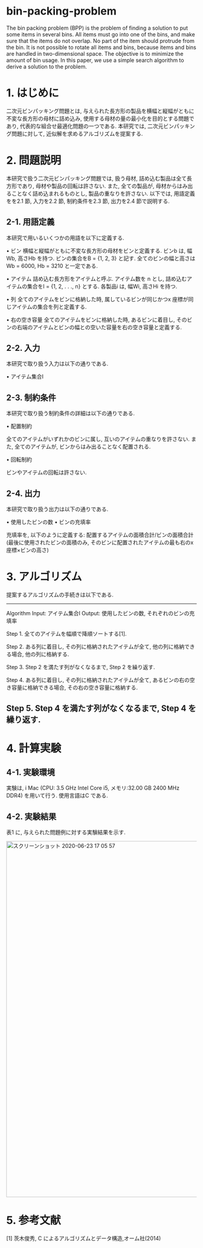 # bin-packing-problem
The bin packing problem (BPP) is the problem of finding a solution to put some items in several bins. All items must go into one of the bins,
and make sure that the items do not overlap. No part of the item should protrude from the bin. 
It is not possible to rotate all items and bins, because items and bins are handled in two-dimensional space. 
The objective is to minimize the amount of bin usage. In this paper, we use a simple search algorithm to derive a solution to the problem.

# 1. はじめに
二次元ビンパッキング問題とは, 
与えられた長方形の製品を横幅と縦幅がともに不変な長方形の母材に詰め込み, 使用する母材の量の最小化を目的とする問題であり, 代表的な組合せ最適化問題の一つである.
本研究では, 二次元ビンパッキング問題に対して, 近似解を求めるアルゴリズムを提案する.

# 2. 問題説明
本研究で扱う二次元ビンパッキング問題では, 扱う母材, 詰め込む製品は全て長方形であり, 母材や製品の回転は許さない. 
また, 全ての製品が, 母材からはみ出ることなく詰め込まれるものとし, 製品の重なりを許さない.
以下では, 用語定義をを2.1 節, 入力を2.2 節, 制約条件を2.3 節, 出力を2.4 節で説明する.

## 2-1. 用語定義
本研究で用いるいくつかの用語を以下に定義する.

• ビン
横幅と縦幅がともに不変な長方形の母材をビンと定義する. 
ビンb は, 幅Wb, 高さHb を持つ.
ビンの集合をB = {1, 2, 3} と記す. 全てのビンの幅と高さはWb = 6000, Hb = 3210 と一定である.

• アイテム
詰め込む長方形をアイテムと呼ぶ. アイテム数を n とし, 詰め込むアイテムの集合をI = {1, 2, . . ., n} とする. 各製品i は, 幅Wi, 高さHi を持つ.

• 列
全てのアイテムをビンに格納した時, 属しているビンが同じかつx 座標が同じアイテムの集合を列と定義する.

• 右の空き容量
全てのアイテムをビンに格納した時, あるビンに着目し, そのビンの右端のアイテムとビンの幅との空いた容量を右の空き容量と定義する.

## 2-2. 入力
本研究で取り扱う入力は以下の通りである.

• アイテム集合I

## 2-3. 制約条件
本研究で取り扱う制約条件の詳細は以下の通りである.

• 配置制約

全てのアイテムがいずれかのビンに属し, 互いのアイテムの重なりを許さない. また, 全てのアイテムが, ビンからはみ出ることなく配置される.

• 回転制約

ビンやアイテムの回転は許さない.

## 2-4. 出力
本研究で取り扱う出力は以下の通りである.

• 使用したビンの数
• ビンの充填率

充填率を, 以下のように定義する:
配置するアイテムの面積合計/ビンの面積合計
(最後に使用されたビンの面積のみ, そのビンに配置されたアイテムの最も右のx 座標×ビンの高さ)

# 3. アルゴリズム

提案するアルゴリズムの手続きは以下である.

-----------
Algorithm
Input: アイテム集合I
Output: 使用したビンの数, それぞれのビンの充填率

Step 1. 全てのアイテムを幅順で降順ソートする[1].

Step 2. ある列に着目し, その列に格納されたアイテムが全て, 他の列に格納できる場合, 他の列に格納する.

Step 3. Step 2 を満たす列がなくなるまで, Step 2 を繰り返す.

Step 4. ある列に着目し, その列に格納されたアイテムが全て, あるビンの右の空き容量に格納できる場合, その右の空き容量に格納する.

Step 5. Step 4 を満たす列がなくなるまで, Step 4 を繰り返す.
-----------

# 4. 計算実験

## 4-1. 実験環境
実験は, i Mac (CPU: 3.5 GHz Intel Core i5, メモリ:32.00 GB 2400 MHz DDR4) を用いて行う. 使用言語はC である.

## 4-2. 実験結果
表1 に, 与えられた問題例に対する実験結果を示す.

<img width="940" alt="スクリーンショット 2020-06-23 17 05 57" src="https://user-images.githubusercontent.com/36298285/85377302-dc4b2480-b573-11ea-9613-b82bf22451e4.png">

# 5. 参考文献
[1] 茨木俊秀, C によるアルゴリズムとデータ構造,オーム社(2014)







